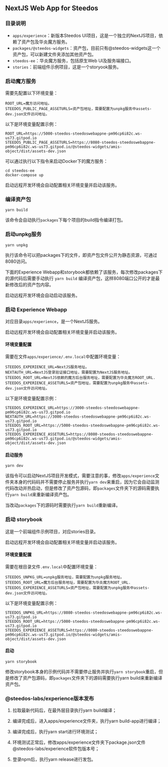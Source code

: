 ## NextJS Web App for Steedos

### 目录说明

- `apps/experience`：新版本Steedos UI项目，这是一个独立的NextJS项目，依赖了资产包及华炎魔方服务。
- `packages/@steedos-widgets`：资产包，目前只有@steedos-widgets这一个资产包，可以新建文件夹添加其他资产包。
- `steedos-ee`：华炎魔方服务，包括原生Web UI及服务端接口。
- `stories`：前端组件示例项目，这是一个storyook服务。

### 启动魔方服务

需要先配置以下环境变量：

```
ROOT_URL=魔方访问地址。
STEEDOS_PUBLIC_PAGE_ASSETURLS=资产包地址，需要配置为unpkg服务中assets-dev.json文件访问地址。
```

以下是环境变量配置示例：
```
ROOT_URL=https://5000-steedos-steedoswebappne-pm96cp6i82c.ws-us73.gitpod.io
STEEDOS_PUBLIC_PAGE_ASSETURLS=https://8080-steedos-steedoswebappne-pm96cp6i82c.ws-us73.gitpod.io/@steedos-widgets/amis-object/dist/assets-dev.json
```

可以通过执行以下指令来启动Docker下的魔方服务：

```
cd steedos-ee
docker-compose up
```

启动远程开发环境会自动配置相关环境变量并启动该服务。

### 编译资产包

```
yarn build
```

该命令会自动执行`packages`下每个项目的build指令编译打包。

### 启动unpkg服务

```
yarn unpkg
```

执行该命令可以把packages下的文件，即资产包文件公开为静态资源，可通过8080访问。

下面的Experience Webapp和storybook都依赖了该服务，每次修改packages下的源代码后需要手动执行 `yarn build` 编译资产包，这样8080端口公开的才是最新修改后的资产包内容。

启动远程开发环境会自动启动该服务。

### 启动 Experience Webapp

对应目录`apps/experience`，是一个NextJS服务。

启动远程开发环境会自动配置相关环境变量并启动该服务。

#### 环境变量配置

需要在文件`apps/experience/.env.local`中配置环境变量：
```
STEEDOS_EXPERIENCE_URL=NextJS服务地址。
NEXTAUTH_URL=NextJS登录验证接口地址，需要配置为NextJS服务地址。
STEEDOS_ROOT_URL=NextJS依赖的魔方后台服务地址，需要配置为华炎魔方ROOT_URL.
STEEDOS_EXPERIENCE_ASSETURLS=资产包地址，需要配置为unpkg服务中assets-dev.json文件访问地址。
```

以下是环境变量配置示例：
```
STEEDOS_EXPERIENCE_URL=https://3000-steedos-steedoswebappne-pm96cp6i82c.ws-us73.gitpod.io
NEXTAUTH_URL=https://3000-steedos-steedoswebappne-pm96cp6i82c.ws-us73.gitpod.io
STEEDOS_ROOT_URL=https://5000-steedos-steedoswebappne-pm96cp6i82c.ws-us73.gitpod.io
STEEDOS_EXPERIENCE_ASSETURLS=https://8080-steedos-steedoswebappne-pm96cp6i82c.ws-us73.gitpod.io/@steedos-widgets/amis-object/dist/assets-dev.json
``` 

#### 启动服务

```
yarn dev
```

该指令可以启动NextJS项目开发模式，需要注意的事，修改`apps/experience`文件夹本身的代码码并不需要停止服务并执行`yarn dev`来重启，因为它会自动监测代码改动并热启动，但是修改了资产包源码，即`packages`文件夹下的源码需要执行`yarn build`来重新编译资产包。


当改动`packages`下的源码时需要执行`yarn build`重新编译。


### 启动 storybook

这是一个前端组件示例项目，对应stories目录。

启动远程开发环境会自动配置相关环境变量并启动该服务。

#### 环境变量配置

需要在根目录文件`.env.local`中配置环境变量：
```
STEEDOS_UNPKG_URL=unpkg服务地址，需要配置为unpkg服务地址。
STEEDOS_ROOT_URL=魔方后台服务地址，需要配置为华炎魔方ROOT_URL.
STEEDOS_EXPERIENCE_ASSETURLS=资产包地址，需要配置为unpkg服务中assets-dev.json文件访问地址。
```

以下是环境变量配置示例：
```
STEEDOS_UNPKG_URL=https://8080-steedos-steedoswebappne-pm96cp6i82c.ws-us73.gitpod.io
STEEDOS_ROOT_URL=https://5000-steedos-steedoswebappne-pm96cp6i82c.ws-us73.gitpod.io
STEEDOS_EXPERIENCE_ASSETURLS=https://8080-steedos-steedoswebappne-pm96cp6i82c.ws-us73.gitpod.io/@steedos-widgets/amis-object/dist/assets-dev.json
``` 

#### 启动
```
yarn storybook
```

修改storybook本身的示例代码并不需要停止服务并执行`yarn storybook`重启，但是修改了资产包源码，即`packages`文件夹下的源码需要执行yarn build来重新编译资产包。


### @steedos-labs/experience版本发布

1. 拉取最新代码后，在最外层目录执行yarn build编译；

2. 编译完成后，进入apps/experience文件夹，执行yarn build-app进行编译；

3. 编译完成后，执行yarn start进行环境测试；

4. 环境测试正常后，修改apps/experience文件夹下package.json文件@steedos-labs/experience软件包版本号；

5. 登录npm后，执行yarn release进行发包。